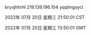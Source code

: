 brysjhhrhl 219.139.196.104 yqqlmgsycl

2022年 07月 20日 星期三 21:50:01 CST

2022年 07月 20日 星期三 13:50:01 GMT
